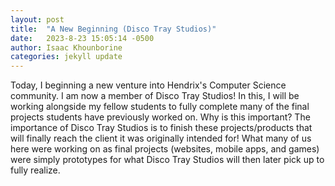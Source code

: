```yaml
---
layout: post
title:  "A New Beginning (Disco Tray Studios)"
date:   2023-8-23 15:05:14 -0500
author: Isaac Khounborine
categories: jekyll update
---
```


Today, I beginning a new venture into Hendrix's Computer Science community. I am now a member of Disco Tray Studios! In this, I will be working alongside my fellow students to fully complete many of the final projects students have previously worked on. Why is this important? The importance of Disco Tray Studios is to finish these projects/products that will finally reach the client it was originally intended for! What many of us here were working on as final projects (websites, mobile apps, and games) were simply prototypes for what Disco Tray Studios will then later pick up to fully realize.
